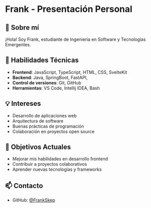 # Frank - Presentación Personal

## 👋 Sobre mí
¡Hola! Soy Frank, estudiante de Ingeniería en Software y Tecnologías Emergentes.

## 🚀 Habilidades Técnicas
- **Frontend**: JavaScript, TypeScript, HTML, CSS, SvelteKit
- **Backend**: Java, SpringBoot, FastAPI,
- **Control de versiones**: Git, GitHub
- **Herramientas**: VS Code, Intellij IDEA, Bash

## 💡 Intereses
- Desarrollo de aplicaciones web
- Arquitectura de software
- Buenas prácticas de programación
- Colaboración en proyectos open source

## 🎯 Objetivos Actuales
- Mejorar mis habilidades en desarrollo frontend
- Contribuir a proyectos colaborativos
- Aprender nuevas tecnologías y frameworks

## 📫 Contacto
- GitHub: [@FrankSkep](https://github.com/FrankSkep)
